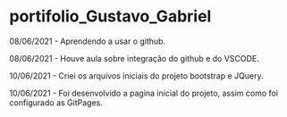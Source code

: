 # portifolio_Gustavo_Gabriel

08/06/2021 - Aprendendo a usar o github.

08/06/2021 - Houve aula sobre integração do github e do VSCODE.

10/06/2021 - Criei os arquivos iniciais do projeto bootstrap e JQuery.

10/06/2021 - Foi desenvolvido a pagina inicial do projeto, assim como foi configurado as GitPages.
